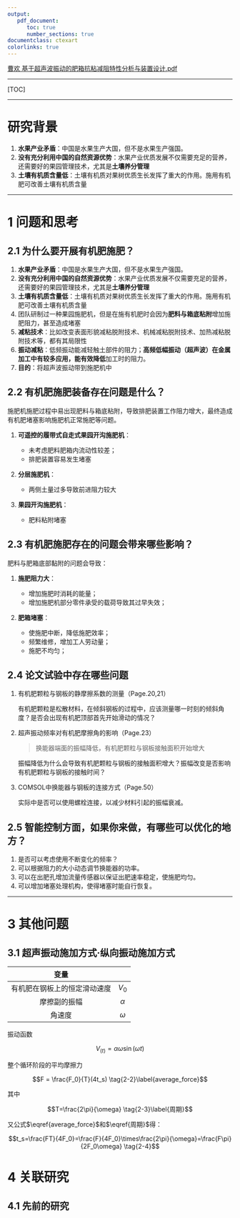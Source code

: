 ```yaml
---
output:
   pdf_document:
      toc: true
      number_sections: true
documentclass: ctexart
colorlinks: true
---
```


[曹欢 基于超声波振动的肥箱抗粘减阻特性分析与装置设计.pdf](./论文/曹欢%20基于超声波振动的肥箱抗粘减阻特性分析与装置设计.pdf)

---

[TOC]

---

# 研究背景

1. **水果产业矛盾**：中国是水果生产大国，但不是水果生产强国。
2. **没有充分利用中国的自然资源优势**：水果产业优质发展不仅需要充足的营养，还需要好的果园管理技术，尤其是**土壤养分管理**
3. **土壤有机质含量低**：土壤有机质对果树优质生长发挥了重大的作用。施用有机肥可改善土壤有机质含量

---

# 1 问题和思考

## 2.1 为什么要开展有机肥施肥？

1. **水果产业矛盾**：中国是水果生产大国，但不是水果生产强国。
2. **没有充分利用中国的自然资源优势**：水果产业优质发展不仅需要充足的营养，还需要好的果园管理技术，尤其是**土壤养分管理**
3. **土壤有机质含量低**：土壤有机质对果树优质生长发挥了重大的作用。施用有机肥可改善土壤有机质含量
4. 团队研制过一种果园施肥机，但是在施有机肥时会因为**肥料与箱底粘附**增加施肥阻力，甚至造成堵塞
5. **减粘技术**：比如改变表面形貌减粘脱附技术、机械减粘脱附技术、加热减粘脱附技术等，都有其局限性
6. **振动减粘**：低频振动能减轻触土部件的阻力；**高频低幅振动（超声波）**在金属加工中有较多应用，能**有效降低**加工时的阻力。
7. **目的**：将超声波振动带到施肥机中

## 2.2 有机肥施肥装备存在问题是什么？

施肥机施肥过程中易出现肥料与箱底粘附，导致排肥装置工作阻力增大，最终造成有机肥堵塞影响施肥机正常施肥等问题。

1. **可遥控的履带式自走式果园开沟施肥机**：

    - 未考虑肥料肥箱内流动性较差；
    - 排肥装置容易发生堵塞

2. **分层施肥机**：

    - 两侧土量过多导致前进阻力较大

3. **果园开沟施肥机**：

    - 肥料粘附堵塞

## 2.3 有机肥施肥存在的问题会带来哪些影响？

肥料与肥箱底部黏附的问题会导致：

1. **施肥阻力大**：
   - 增加施肥时消耗的能量；
   - 增加施肥机部分零件承受的载荷导致其过早失效；

2. **肥箱堵塞**：
   - 使施肥中断，降低施肥效率；
   - 频繁维修，增加工人劳动量；
   - 施肥不均匀；

## 2.4 论文试验中存在哪些问题

1. 有机肥颗粒与钢板的静摩擦系数的测量（Page.20,21）

   有机肥颗粒是松散材料，在倾斜钢板的过程中，应该测量哪一时刻的倾斜角度？是否会出现有机肥顶部首先开始滑动的情况？

2. 超声振动频率对有机肥摩擦角的影响（Page.23）

   > 换能器端面的振幅降低，有机肥颗粒与钢板接触面积开始增大

   振幅降低为什么会导致有机肥颗粒与钢板的接触面积增大？振幅改变是否影响有机肥颗粒与钢板的接触时间？

3. COMSOL中换能器与钢板的连接方式（Page.50）

   实际中是否可以使用螺栓连接，以减少材料引起的振幅衰减。

## 2.5 智能控制方面，如果你来做，有哪些可以优化的地方？

1. 是否可以考虑使用不断变化的频率？
2. 可以根据阻力的大小动态调节换能器的功率。
3. 可以在出肥孔增加流量传感器以保证出肥速率稳定，使施肥均匀。
4. 可以增加堵塞处理机构，使得堵塞时能自行恢复。

---

# 3 其他问题

## 3.1 超声振动施加方式·纵向振动施加方式

|变量||
|:-:|:-:|
|有机肥在钢板上的恒定滑动速度|$V_0$|
|摩擦副的振幅|$\alpha$|
|角速度|$\omega$|

振动函数

$$V_{(t)}=\alpha \omega \sin ( \omega t) \tag{2-1}\label{振动函数}$$

整个循环阶段的平均摩擦力

$$F = \frac{F_0}{T}(4t_s) \tag{2-2}\label{average_force}$$

其中

$$T=\frac{2\pi}{\omega} \tag{2-3}\label{周期}$$

又公式$\eqref{average_force}$和$\eqref{周期}$得：

$$t_s=\frac{FT}{4F_0}=\frac{F}{4F_0}\times\frac{2\pi}{\omega}=\frac{F\pi}{2F_0\omega} \tag{2-4}$$

# 4 关联研究

## 4.1 先前的研究

